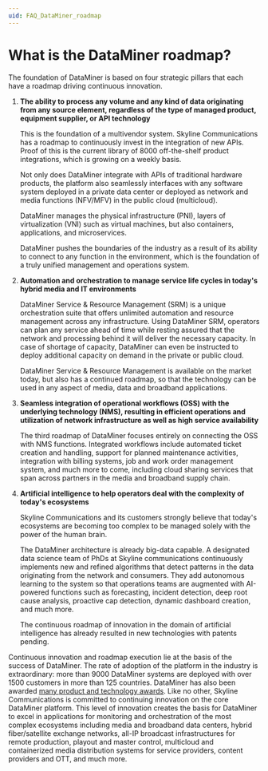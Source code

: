 ```yaml
---
uid: FAQ_DataMiner_roadmap
---
```


# What is the DataMiner roadmap?

The foundation of DataMiner is based on four strategic pillars that each have a roadmap driving continuous innovation.

1. **The ability to process any volume and any kind of data originating from any source element, regardless of the type of managed product, equipment supplier, or API technology**

   This is the foundation of a multivendor system. Skyline Communications has a roadmap to continuously invest in the integration of new APIs. Proof of this is the current library of 8000 off-the-shelf product integrations, which is growing on a weekly basis.

   Not only does DataMiner integrate with APIs of traditional hardware products, the platform also seamlessly interfaces with any software system deployed in a private data center or deployed as network and media functions (NFV/MFV) in the public cloud (multicloud).

   DataMiner manages the physical infrastructure (PNI), layers of virtualization (VNI) such as virtual machines, but also containers, applications, and microservices.

   DataMiner pushes the boundaries of the industry as a result of its ability to connect to any function in the environment, which is the foundation of a truly unified management and operations system.

1. **Automation and orchestration to manage service life cycles in today's hybrid media and IT environments**

   DataMiner Service & Resource Management (SRM) is a unique orchestration suite that offers unlimited automation and resource management across any infrastructure. Using DataMiner SRM, operators can plan any service ahead of time while resting assured that the network and processing behind it will deliver the necessary capacity. In case of shortage of capacity, DataMiner can even be instructed to deploy additional capacity on demand in the private or public cloud.

   DataMiner Service & Resource Management is available on the market today, but also has a continued roadmap, so that the technology can be used in any aspect of media, data and broadband applications.

1. **Seamless integration of operational workflows (OSS) with the underlying technology (NMS), resulting in efficient operations and utilization of network infrastructure as well as high service availability**

   The third roadmap of DataMiner focuses entirely on connecting the OSS with NMS functions. Integrated workflows include automated ticket creation and handling, support for planned maintenance activities, integration with billing systems, job and work order management system, and much more to come, including cloud sharing services that span across partners in the media and broadband supply chain.

1. **Artificial intelligence to help operators deal with the complexity of today's ecosystems**

   Skyline Communications and its customers strongly believe that today's ecosystems are becoming too complex to be managed solely with the power of the human brain.

   The DataMiner architecture is already big-data capable. A designated data science team of PhDs at Skyline communications continuously implements new and refined algorithms that detect patterns in the data originating from the network and consumers. They add autonomous learning to the system so that operations teams are augmented with AI-powered functions such as forecasting, incident detection, deep root cause analysis, proactive cap detection, dynamic dashboard creation, and much more.

   The continuous roadmap of innovation in the domain of artificial intelligence has already resulted in new technologies with patents pending.

Continuous innovation and roadmap execution lie at the basis of the success of DataMiner. The rate of adoption of the platform in the industry is extraordinary: more than 9000 DataMiner systems are deployed with over 1500 customers in more than 125 countries. DataMiner has also been awarded [many product and technology awards](xref:Overview_About_Skyline#awards). Like no other, Skyline Communications is committed to continuing innovation on the core DataMiner platform. This level of innovation creates the basis for DataMiner to excel in applications for monitoring and orchestration of the most complex ecosystems including media and broadband data centers, hybrid fiber/satellite exchange networks, all-IP broadcast infrastructures for remote production, playout and master control, multicloud and containerized media distribution systems for service providers, content providers and OTT, and much more.
